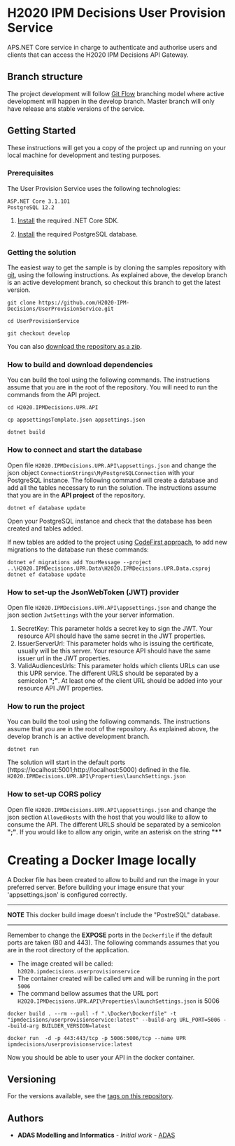 # H2020 IPM Decisions User Provision Service

APS.NET Core service in charge to authenticate and authorise users and clients that can access the H2020 IPM Decisions API Gateway.

## Branch structure

The project development will follow [Git Flow](https://nvie.com/posts/a-successful-git-branching-model/) branching model where active development will happen in the develop branch. Master branch will only have release ans stable versions of the service.

## Getting Started

These instructions will get you a copy of the project up and running on your local machine for development and testing purposes. 

### Prerequisites

The User Provision Service uses the following technologies:

```
ASP.NET Core 3.1.101
PostgreSQL 12.2
```
1. [Install](https://dotnet.microsoft.com/download/dotnet-core/3.1) the required .NET Core SDK.

2. [Install](https://www.postgresql.org/download/) the required PostgreSQL database.

### Getting the solution

The easiest way to get the sample is by cloning the samples repository with [git](https://git-scm.com/downloads), using the following instructions. As explained above, the develop branch is an active development branch, so checkout this branch to get the latest version.

```console
git clone https://github.com/H2020-IPM-Decisions/UserProvisionService.git

cd UserProvisionService

git checkout develop
```

You can also [download the repository as a zip](https://github.com/H2020-IPM-Decisions/UserProvisionService/archive/develop.zip).

### How to build and download dependencies

You can build the tool using the following commands. The instructions assume that you are in the root of the repository. You will need to run the commands from the API project.

```console
cd H2020.IPMDecisions.UPR.API

cp appsettingsTemplate.json appsettings.json

dotnet build
```

### How to connect and start the database

Open file `H2020.IPMDecisions.UPR.API\appsettings.json` and change the json object `ConnectionStrings\MyPostgreSQLConnection` with your PostgreSQL instance.
The following command will create a database and add all the tables necessary to run the solution.
The instructions assume that you are in the **API project** of the repository.

```console
dotnet ef database update
```

Open your PostgreSQL instance and check that the database has been created and tables added.

If new tables are added to the project using [CodeFirst approach](https://entityframeworkcore.com/approach-code-first), to add new migrations to the database run these commands:

```console
dotnet ef migrations add YourMessage --project ..\H2020.IPMDecisions.UPR.Data\H2020.IPMDecisions.UPR.Data.csproj
dotnet ef database update
```

### How to set-up the JsonWebToken (JWT) provider

Open file `H2020.IPMDecisions.UPR.API\appsettings.json` and change the json section `JwtSettings` with the your server information.
1. SecretKey: This parameter holds a secret key to sign the JWT. Your resource API should have the same secret in the JWT properties.
2. IssuerServerUrl: This parameter holds who is issuing the certificate, usually will be this server. Your resource API should have the same issuer url in the JWT properties.
3. ValidAudiencesUrls: This parameter holds which clients URLs can use this UPR service. The different URLS should be separated by a semicolon **";"**. At least one of the client URL should be added into your resource API JWT properties.

### How to run the project

You can build the tool using the following commands. The instructions assume that you are in the root of the repository.
As explained above, the develop branch is an active development branch.

```console
dotnet run
```
The solution will start in the default ports (https://localhost:5001;http://localhost:5000) defined in the file. `H2020.IPMDecisions.UPR.API\Properties\launchSettings.json`

### How to set-up CORS policy

Open file `H2020.IPMDecisions.UPR.API\appsettings.json` and change the json section `AllowedHosts` with the host that you would like to allow to consume the API.
The different URLS should be separated by a semicolon **";"**. If you would like to allow any origin, write an asterisk on the string **"*"**

# Creating a Docker Image locally

A Docker file has been created to allow to build and run the image in your preferred server. Before building your image ensure that your 'appsettings.json' is configured correctly.

***
**NOTE**
This docker build image doesn't include the "PostreSQL" database.
***

Remember to change the **EXPOSE** ports in the `Dockerfile` if the default ports are taken (80 and 443).
The following commands assumes that you are in the root directory of the application.
* The image created will be called: `h2020.ipmdecisions.userprovisionservice`
* The container created will be called `UPR` and will be running in the port `5006`
* The command bellow assumes that the URL port `H2020.IPMDecisions.UPR.API\Properties\launchSettings.json` is 5006
```Console
docker build . --rm --pull -f ".\Docker\Dockerfile" -t "ipmdecisions/userprovisionservice:latest" --build-arg URL_PORT=5006 --build-arg BUILDER_VERSION=latest 

docker run  -d -p 443:443/tcp -p 5006:5006/tcp --name UPR ipmdecisions/userprovisionservice:latest 
```
Now you should be able to user your API in the docker container. 

## Versioning

For the versions available, see the [tags on this repository](https://github.com/H2020-IPM-Decisions/IdentityProviderService/tags). 

## Authors

* **ADAS Modelling and Informatics** - *Initial work* - [ADAS](https://www.adas.uk/)